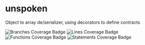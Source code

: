 # unspoken
Object to array de/serializer, using decorators to define contracts

![Branches Coverage Badge](https://img.shields.io/endpoint?url=https://gist.githubusercontent.com/j1mmie/17ea5fefe3b3fc7fe430382821173e13/raw/unspoken-main_branches.json) ![Lines Coverage Badge](https://img.shields.io/endpoint?url=https://gist.githubusercontent.com/j1mmie/17ea5fefe3b3fc7fe430382821173e13/raw/unspoken-main_lines.json) ![Functions Coverage Badge](https://img.shields.io/endpoint?url=https://gist.githubusercontent.com/j1mmie/17ea5fefe3b3fc7fe430382821173e13/raw/unspoken-main_functions.json) ![Statements Coverage Badge](https://img.shields.io/endpoint?url=https://gist.githubusercontent.com/j1mmie/17ea5fefe3b3fc7fe430382821173e13/raw/unspoken-main_statements.json)